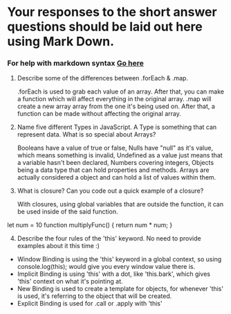 # Your responses to the short answer questions should be laid out here using Mark Down.
### For help with markdown syntax [Go here](https://github.com/adam-p/markdown-here/wiki/Markdown-Cheatsheet)

1. Describe some of the differences between .forEach & .map.

   .forEach is used to grab each value of an array. After that, you can make a function which will affect everything in the original array. .map will create a new array array from the one it's being used on. After that, a function can be made without affecting the original array.

2. Name five different Types in JavaScript. A Type is something that can represent data. What is so special about Arrays?

   Booleans have a value of true or false, Nulls have "null" as it's value, which means something is invalid, Undefined as a value just means that a variable hasn't been declared, Numbers covering integers, Objects being a data type that can hold properties and methods. Arrays are actually considered a object and can hold a list of values within them.

3. What is closure? Can you code out a quick example of a closure?

   With closures, using global variables that are outside the function, it can be used inside of the said function.

let num = 10
function multiplyFunc() {
  return num * num;
}

4. Describe the four rules of the 'this' keyword. No need to provide examples about it this time :)

  * Window Binding is using the 'this' keyword in a global context, so using console.log(this); would give you every window value there is.
  * Implicit Binding is using 'this' with a dot, like 'this.bark', which gives 'this' context on what it's pointing at.
  * New Binding is used to create a template for objects, for whenever 'this' is used, it's referring to the object that will be created.
  * Explicit Binding is used for .call or .apply with 'this'
